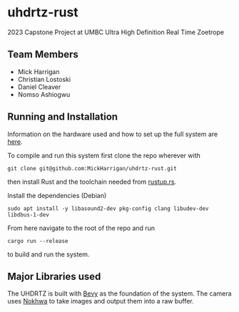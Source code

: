 # uhdrtz-rust
2023 Capstone Project at UMBC
Ultra High Definition Real Time Zoetrope

## Team Members
- Mick Harrigan
- Christian Lostoski
- Daniel Cleaver
- Nomso Ashiogwu


## Running and Installation
Information on the hardware used and how to set up the full system are [here](https://github.com/MickHarrigan/uhdrtz-rust/wiki).

To compile and run this system first clone the repo wherever with
```
git clone git@github.com:MickHarrigan/uhdrtz-rust.git
```

then install Rust and the toolchain needed from [rustup.rs](rustup.rs).

Install the dependencies (Debian)
```
sudo apt install -y libasound2-dev pkg-config clang libudev-dev libdbus-1-dev
```

From here navigate to the root of the repo and run
```
cargo run --release
```
to build and run the system.

## Major Libraries used
The UHDRTZ is built with [Bevy](https://bevyengine.org/) as the foundation of the system. The camera uses [Nokhwa](https://github.com/l1npengtul/nokhwa) to take images and output them into a raw buffer.
